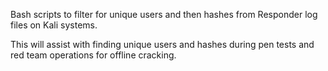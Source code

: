 Bash scripts to filter for unique users and then hashes from Responder log files on Kali systems. 

This will assist with finding unique users and hashes during pen tests and red team operations for offline cracking. 
